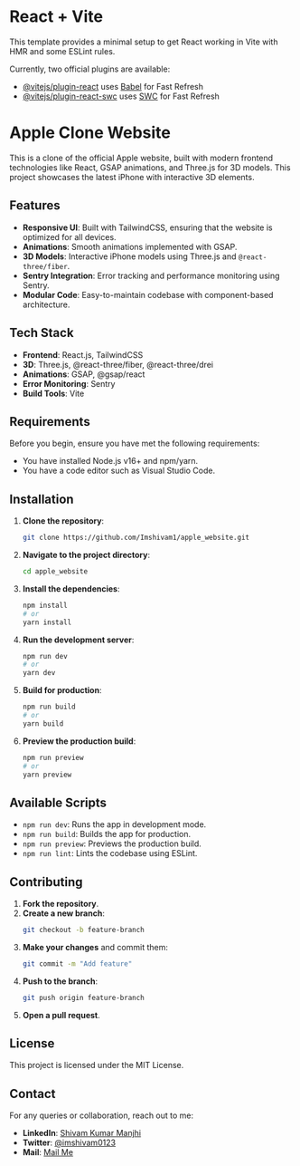 # React + Vite

This template provides a minimal setup to get React working in Vite with HMR and some ESLint rules.

Currently, two official plugins are available:

- [@vitejs/plugin-react](https://github.com/vitejs/vite-plugin-react/blob/main/packages/plugin-react/README.md) uses [Babel](https://babeljs.io/) for Fast Refresh
- [@vitejs/plugin-react-swc](https://github.com/vitejs/vite-plugin-react-swc) uses [SWC](https://swc.rs/) for Fast Refresh

# Apple Clone Website

This is a clone of the official Apple website, built with modern frontend technologies like React, GSAP animations, and Three.js for 3D models. This project showcases the latest iPhone with interactive 3D elements.

## Features

- **Responsive UI**: Built with TailwindCSS, ensuring that the website is optimized for all devices.
- **Animations**: Smooth animations implemented with GSAP.
- **3D Models**: Interactive iPhone models using Three.js and `@react-three/fiber`.
- **Sentry Integration**: Error tracking and performance monitoring using Sentry.
- **Modular Code**: Easy-to-maintain codebase with component-based architecture.

## Tech Stack

- **Frontend**: React.js, TailwindCSS
- **3D**: Three.js, @react-three/fiber, @react-three/drei
- **Animations**: GSAP, @gsap/react
- **Error Monitoring**: Sentry
- **Build Tools**: Vite

## Requirements

Before you begin, ensure you have met the following requirements:

- You have installed Node.js v16+ and npm/yarn.
- You have a code editor such as Visual Studio Code.

## Installation

1. **Clone the repository**:
    ```bash
    git clone https://github.com/Imshivam1/apple_website.git
    ```

2. **Navigate to the project directory**:
    ```bash
    cd apple_website
    ```

3. **Install the dependencies**:
    ```bash
    npm install
    # or
    yarn install
    ```

4. **Run the development server**:
    ```bash
    npm run dev
    # or
    yarn dev
    ```

5. **Build for production**:
    ```bash
    npm run build
    # or
    yarn build
    ```

6. **Preview the production build**:
    ```bash
    npm run preview
    # or
    yarn preview
    ```

## Available Scripts

- `npm run dev`: Runs the app in development mode.
- `npm run build`: Builds the app for production.
- `npm run preview`: Previews the production build.
- `npm run lint`: Lints the codebase using ESLint.

## Contributing

1. **Fork the repository**.
2. **Create a new branch**:
    ```bash
    git checkout -b feature-branch
    ```
3. **Make your changes** and commit them:
    ```bash
    git commit -m "Add feature"
    ```
4. **Push to the branch**:
    ```bash
    git push origin feature-branch
    ```
5. **Open a pull request**.

## License

This project is licensed under the MIT License.

## Contact

For any queries or collaboration, reach out to me:

- **LinkedIn**: [Shivam Kumar Manjhi](https://www.linkedin.com/in/imshivam1/)
- **Twitter**: [@imshivam0123](https://twitter.com/imshivam0123)
- **Mail**: [Mail Me](mailto:shivamkumar.love@gmail.com)